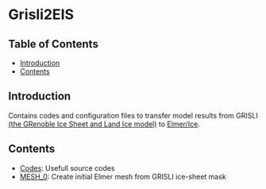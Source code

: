 # Grisli2EIS

## Table of Contents

<!-- vim-markdown-toc GFM -->

* [Introduction](#introduction)
* [Contents](#contents)

<!-- vim-markdown-toc -->

## Introduction

Contains codes and configuration files to transfer model results from GRISLI
[(the GRenoble Ice Sheet and Land Ice model)](https://gmd.copernicus.org/articles/11/5003/2018/) to [Elmer/Ice](http://elmerice.elmerfem.org/).

## Contents

* [Codes](./src): Usefull source codes
* [MESH_0](./MESH_0): Create initial Elmer mesh from GRISLI ice-sheet mask

